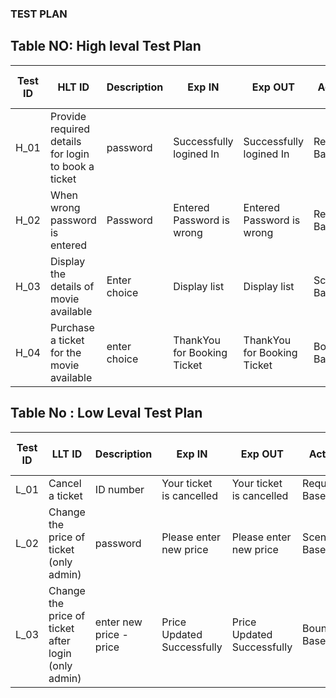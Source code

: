 ### TEST PLAN
## Table NO: High leval Test Plan

| **Test ID** | **HLT ID** | **Description**                                              | **Exp IN** | **Exp OUT** | **Actual Out** |**TYPE oF TEST**  |    
|-------------|-----|--------------------------------------------------------------|------------|-------------|----------------|------------------|
| H_01| Provide required details for login to book a ticket| password| Successfully logined In | Successfully logined In| Requirement Based |
| H_02| When wrong password is entered| Password|  Entered Password is wrong | Entered Password is wrong | Requirement Based |
| H_03|Display the  details of movie available|  Enter choice | Display list | Display list | Scenario Based |
| H_04| Purchase a ticket for the movie available | enter choice | ThankYou for Booking Ticket | ThankYou for Booking Ticket| Boundary Based|

## Table No : Low Leval Test Plan

| **Test ID** | **LLT ID** | **Description**                                              | **Exp IN** | **Exp OUT** | **Actual Out** |**TYPE oF TEST**  |    
|-------------|-----|--------------------------------------------------------------|------------|-------------|----------------|------------------|
|  L_01| Cancel a ticket   |ID number|  Your ticket is cancelled | Your ticket is cancelled |Requirements Based   |
|  L_02| Change the price of ticket (only admin) | password| Please enter new price | Please enter new price   | Scenario Based|
|  L_03| Change the price of ticket after login (only admin) | enter new price -price|Price Updated Successfully | Price Updated Successfully  | Boundary Based |
